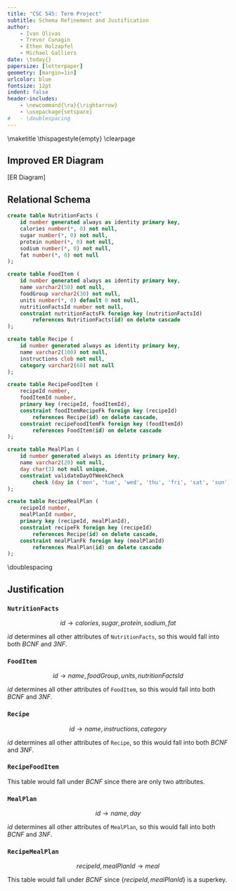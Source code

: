 ```yaml
---
title: "CSC 545: Term Project"
subtitle: Schema Refinement and Justification
author:
    - Ivan Olivas
    - Trevor Cunagin
    - Ethen Holzapfel
    - Michael Galliers
date: \today{}
papersize: [letterpaper]
geometry: [margin=1in]
urlcolor: blue
fontsize: 12pt
indent: false
header-includes:
    - \newcommand{\ra}{\rightarrow}
    - \usepackage{setspace}
#   - \doublespacing
---
```


\maketitle
\thispagestyle{empty}
\clearpage

## Improved ER Diagram

[ER Diagram]

## Relational Schema

```sql
create table NutritionFacts (
    id number generated always as identity primary key,
    calories number(*, 0) not null,
    sugar number(*, 0) not null,
    protein number(*, 0) not null,
    sodium number(*, 0) not null,
    fat number(*, 0) not null
);

create table FoodItem (
    id number generated always as identity primary key,
    name varchar2(50) not null,
    foodGroup varchar2(30) not null,
    units number(*, 0) default 0 not null,
    nutritionFactsId number not null,
    constraint nutritionFactsFk foreign key (nutritionFactsId)
        references NutritionFacts(id) on delete cascade
);

create table Recipe (
    id number generated always as identity primary key,
    name varchar2(100) not null,
    instructions clob not null,
    category varchar2(60) not null
);

create table RecipeFoodItem (
    recipeId number,
    foodItemId number,
    primary key (recipeId, foodItemId),
    constraint foodItemRecipeFk foreign key (recipeId)
        references Recipe(id) on delete cascade,
    constraint recipeFoodItemFk foreign key (foodItemId)
        references FoodItem(id) on delete cascade
);

create table MealPlan (
    id number generated always as identity primary key,
    name varchar2(20) not null,
    day char(3) not null unique,
    constraint validateDayOfWeekCheck
        check (day in ('mon', 'tue', 'wed', 'thu', 'fri', 'sat', 'sun'))
);

create table RecipeMealPlan (
    recipeId number,
    mealPlanId number,
    primary key (recipeId, mealPlanId),
    constraint recipeFk foreign key (recipeId)
        references Recipe(id) on delete cascade,
    constraint mealPlanFk foreign key (mealPlanId)
        references MealPlan(id) on delete cascade
);
```

\doublespacing

## Justification

### `NutritionFacts`

$$id \rightarrow calories, sugar, protein, sodium, fat$$

$id$ determines all other attributes of `NutritionFacts`, so this would fall
into both _BCNF_ and _3NF_.

### `FoodItem`

$$id \rightarrow name, foodGroup, units, nutritionFactsId$$

$id$ determines all other attributes of `FoodItem`, so this would fall into both
_BCNF_ and _3NF_.

### `Recipe`

$$id \rightarrow name, instructions, category$$

$id$ determines all other attributes of `Recipe`, so this would fall into both
_BCNF_ and _3NF_.

### `RecipeFoodItem`

This table would fall under _BCNF_ since there are only two attributes.

### `MealPlan`

$$id \rightarrow name, day$$

$id$ determines all other attributes of `MealPlan`, so this would fall into both
_BCNF_ and _3NF_.

### `RecipeMealPlan`

$$recipeId, mealPlanId \rightarrow meal$$

This table would fall under _BCNF_ since $\{recipeId, mealPlanId\}$ is a
superkey.
